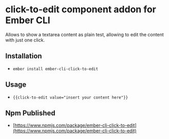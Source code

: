# click-to-edit component addon for Ember CLI

Allows to show a textarea content as plain test, allowing to edit the content with just one click.

## Installation

* `ember install ember-cli-click-to-edit`

## Usage

* `{{click-to-edit value="insert your content here"}}`

## Npm Published

* [https://www.npmjs.com/package/ember-cli-click-to-edit](https://www.npmjs.com/package/ember-cli-click-to-edit)


